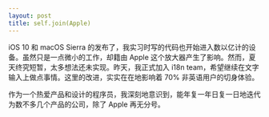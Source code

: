 ```yaml
---
layout: post
title: self.join(Apple)
---
```


iOS 10 和 macOS Sierra 的发布了，我实习时写的代码也开始进入数以亿计的设备。虽然只是一点微小的工作，却籍由 Apple 这个放大器产生了影响。然而，夏天终究短暂，太多想法还未实现。昨天，我正式加入 i18n team，希望继续在文字输入上做点事情。这里的改进，实实在在地影响着 70% 非英语用户的切身体验。

作为一个热爱产品和设计的程序员，我深刻地意识到，能年复一年日复一日地迭代为数不多几个产品的公司，除了 Apple 再无分号。
